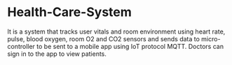 # Health-Care-System
It is a system that tracks user vitals and room environment using heart rate, pulse, blood
oxygen, room O2 and CO2 sensors and sends data to micro-controller to be sent to a
mobile app using IoT protocol MQTT. Doctors can sign in to the app to view patients.
